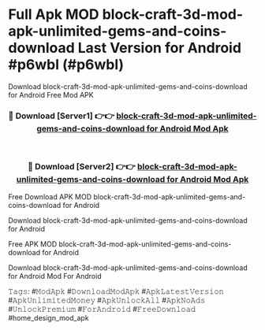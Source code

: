 # Full Apk MOD block-craft-3d-mod-apk-unlimited-gems-and-coins-download Last Version for Android #p6wbl (#p6wbl)
Download block-craft-3d-mod-apk-unlimited-gems-and-coins-download for Android Free Mod APK

<div align="center">
<h3>🔴 Download [Server1] 👉👉 <a href="https://apps.libra.edu.pl?title=block-craft-3d-mod-apk-unlimited-gems-and-coins-download&ref=18F">block-craft-3d-mod-apk-unlimited-gems-and-coins-download for Android Mod Apk</a></h3><br>

<h3>🔴 Download [Server2] 👉👉 <a href="https://apps.libra.edu.pl?title=block-craft-3d-mod-apk-unlimited-gems-and-coins-download&ref=18F">block-craft-3d-mod-apk-unlimited-gems-and-coins-download for Android Mod Apk</a></h3>
</div>


Free Download APK MOD block-craft-3d-mod-apk-unlimited-gems-and-coins-download for Android

Download block-craft-3d-mod-apk-unlimited-gems-and-coins-download for Android 

Free APK MOD block-craft-3d-mod-apk-unlimited-gems-and-coins-download for Android 

Download block-craft-3d-mod-apk-unlimited-gems-and-coins-download for Android Mod For Android

𝚃𝚊𝚐𝚜: #𝙼𝚘𝚍𝙰𝚙𝚔 #𝙳𝚘𝚠𝚗𝚕𝚘𝚊𝚍𝙼𝚘𝚍𝙰𝚙𝚔 #𝙰𝚙𝚔𝙻𝚊𝚝𝚎𝚜𝚝𝚅𝚎𝚛𝚜𝚒𝚘𝚗 #𝙰𝚙𝚔𝚄𝚗𝚕𝚒𝚖𝚒𝚝𝚎𝚍𝙼𝚘𝚗𝚎𝚢 #𝙰𝚙𝚔𝚄𝚗𝚕𝚘𝚌𝚔𝙰𝚕𝚕 #𝙰𝚙𝚔𝙽𝚘𝙰𝚍𝚜 #𝚄𝚗𝚕𝚘𝚌𝚔𝙿𝚛𝚎𝚖𝚒𝚞𝚖 #𝙵𝚘𝚛𝙰𝚗𝚍𝚛𝚘𝚒𝚍 #𝙵𝚛𝚎𝚎𝙳𝚘𝚠𝚗𝚕𝚘𝚊𝚍 #home_design_mod_apk
